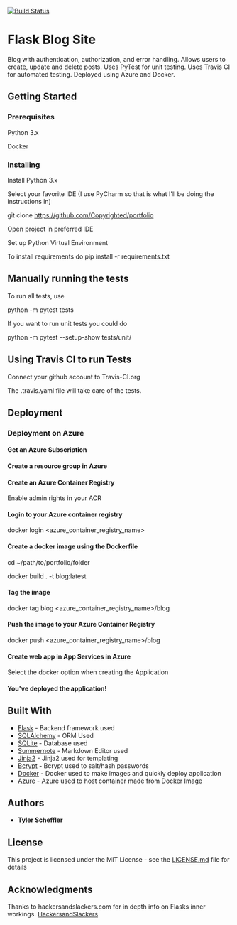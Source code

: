 [![Build Status](https://travis-ci.org/Copyrighted/portfolio.svg?branch=master)](https://travis-ci.org/Copyrighted/portfolio)

# Flask Blog Site

Blog with authentication, authorization, and error handling. Allows users to create, update and delete posts.
Uses PyTest for unit testing. Uses Travis CI for automated testing. Deployed using Azure and Docker.

## Getting Started

### Prerequisites

Python 3.x

Docker

### Installing

Install Python 3.x

Select your favorite IDE (I use PyCharm so that is what I'll be doing the instructions in)

git clone https://github.com/Copyrighted/portfolio

Open project in preferred IDE

Set up Python Virtual Environment

To install requirements do pip install -r requirements.txt

## Manually running the tests

To run all tests, use 

python -m pytest tests

If you want to run unit tests you could do

python -m pytest --setup-show tests/unit/

## Using Travis CI to run Tests

Connect your github account to Travis-CI.org

The .travis.yaml file will take care of the tests.

## Deployment

### Deployment on Azure

#### Get an Azure Subscription

#### Create a resource group in Azure

#### Create an Azure Container Registry
Enable admin rights in your ACR

#### Login to your Azure container registry

docker login <azure_container_registry_name>

#### Create a docker image using the Dockerfile

cd ~/path/to/portfolio/folder

docker build . -t blog:latest

#### Tag the image

docker tag blog <azure_container_registry_name>/blog

#### Push the image to your Azure Container Registry

docker push <azure_container_registry_name>/blog

#### Create web app in App Services in Azure

Select the docker option when creating the Application

#### You've deployed the application!


## Built With

* [Flask](https://flask.palletsprojects.com/en/1.1.x/) - Backend framework used
* [SQLAlchemy](https://www.sqlalchemy.org/) - ORM Used
* [SQLite](https://sqlite.org/index.html) - Database used
* [Summernote](https://summernote.org/) - Markdown Editor used
* [Jinja2](https://jinja.palletsprojects.com/en/2.11.x/) - Jinja2 used for templating
* [Bcrypt](http://bcrypt.sourceforge.net/) - Bcrypt used to salt/hash passwords
* [Docker](https://www.docker.com/) - Docker used to make images and quickly deploy application
* [Azure](https://azure.com) - Azure used to host container made from Docker Image

## Authors

* **Tyler Scheffler** 

## License

This project is licensed under the MIT License - see the [LICENSE.md](LICENSE.md) file for details

## Acknowledgments

Thanks to hackersandslackers.com for in depth info on Flasks inner workings. [HackersandSlackers](https://hackersandslackers.com/managing-user-session-variables-with-flask-sessions-and-redis/)

